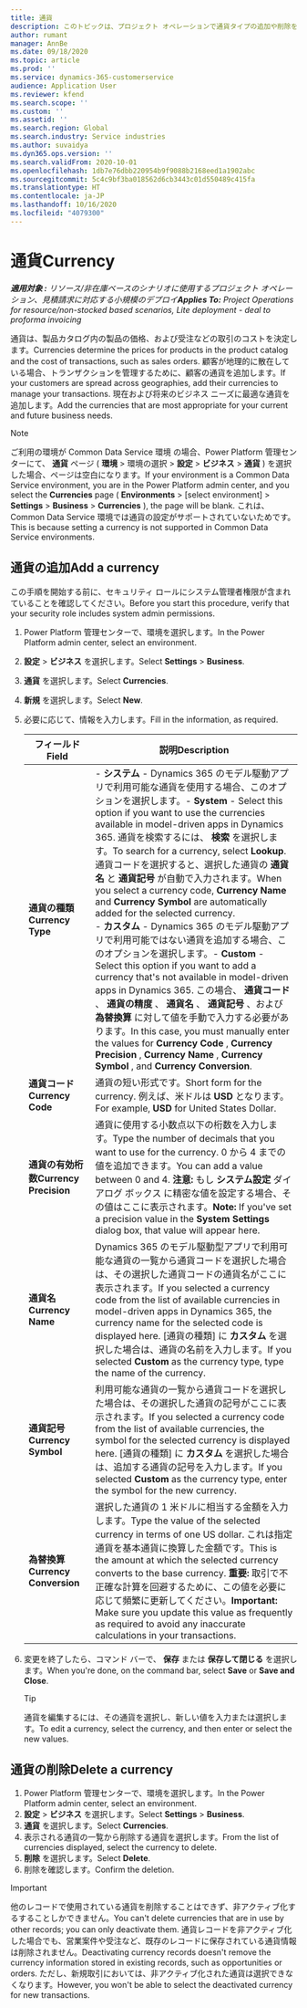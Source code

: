 ```yaml
---
title: 通貨
description: このトピックは、プロジェクト オペレーションで通貨タイプの追加や削除をする方法について説明します。
author: rumant
manager: AnnBe
ms.date: 09/18/2020
ms.topic: article
ms.prod: ''
ms.service: dynamics-365-customerservice
audience: Application User
ms.reviewer: kfend
ms.search.scope: ''
ms.custom: ''
ms.assetid: ''
ms.search.region: Global
ms.search.industry: Service industries
ms.author: suvaidya
ms.dyn365.ops.version: ''
ms.search.validFrom: 2020-10-01
ms.openlocfilehash: 1db7e76dbb220954b9f9088b2168eed1a1902abc
ms.sourcegitcommit: 5c4c9bf3ba018562d6cb3443c01d550489c415fa
ms.translationtype: HT
ms.contentlocale: ja-JP
ms.lasthandoff: 10/16/2020
ms.locfileid: "4079300"
---
```

# <a name="currency"></a><span data-ttu-id="b58c0-103">通貨</span><span class="sxs-lookup"><span data-stu-id="b58c0-103">Currency</span></span>

<span data-ttu-id="b58c0-104">_**適用対象 :** リソース/非在庫ベースのシナリオに使用するプロジェクト オペレーション、見積請求に対応する小規模のデプロイ_</span><span class="sxs-lookup"><span data-stu-id="b58c0-104">_**Applies To:** Project Operations for resource/non-stocked based scenarios, Lite deployment - deal to proforma invoicing_</span></span>

<span data-ttu-id="b58c0-105">通貨は、製品カタログ内の製品の価格、および受注などの取引のコストを決定します。</span><span class="sxs-lookup"><span data-stu-id="b58c0-105">Currencies determine the prices for products in the product catalog and the cost of transactions, such as sales orders.</span></span> <span data-ttu-id="b58c0-106">顧客が地理的に散在している場合、トランザクションを管理するために、顧客の通貨を追加します。</span><span class="sxs-lookup"><span data-stu-id="b58c0-106">If your customers are spread across geographies, add their currencies to manage your transactions.</span></span> <span data-ttu-id="b58c0-107">現在および将来のビジネス ニーズに最適な通貨を追加します。</span><span class="sxs-lookup"><span data-stu-id="b58c0-107">Add the currencies that are most appropriate for your current and future business needs.</span></span>  

> [!NOTE]
> <span data-ttu-id="b58c0-108">ご利用の環境が Common Data Service 環境 の場合、Power Platform 管理センターにて、 **通貨** ページ ( **環境** > 環境の選択 > **設定** > **ビジネス** > **通貨** ) を選択した場合、ページは空白になります。</span><span class="sxs-lookup"><span data-stu-id="b58c0-108">If your environment is a Common Data Service environment, you are in the Power Platform admin center, and you select the **Currencies** page ( **Environments** > [select environment] > **Settings** > **Business** > **Currencies** ), the page will be blank.</span></span> <span data-ttu-id="b58c0-109">これは、Common Data Service 環境では通貨の設定がサポートされていないためです。</span><span class="sxs-lookup"><span data-stu-id="b58c0-109">This is because setting a currency is not supported in Common Data Service environments.</span></span>

## <a name="add-a-currency"></a><span data-ttu-id="b58c0-110">通貨の追加</span><span class="sxs-lookup"><span data-stu-id="b58c0-110">Add a currency</span></span>  
<span data-ttu-id="b58c0-111">この手順を開始する前に、セキュリティ ロールにシステム管理者権限が含まれていることを確認してください。</span><span class="sxs-lookup"><span data-stu-id="b58c0-111">Before you start this procedure, verify that your security role includes system admin permissions.</span></span> 

1. <span data-ttu-id="b58c0-112">Power Platform 管理センターで、環境を選択します。</span><span class="sxs-lookup"><span data-stu-id="b58c0-112">In the Power Platform admin center, select an environment.</span></span> 
2. <span data-ttu-id="b58c0-113">**設定** > **ビジネス** を選択します。</span><span class="sxs-lookup"><span data-stu-id="b58c0-113">Select **Settings** > **Business**.</span></span>
3. <span data-ttu-id="b58c0-114">**通貨** を選択します。</span><span class="sxs-lookup"><span data-stu-id="b58c0-114">Select **Currencies**.</span></span>  
4. <span data-ttu-id="b58c0-115">**新規** を選択します。</span><span class="sxs-lookup"><span data-stu-id="b58c0-115">Select **New**.</span></span>  
5. <span data-ttu-id="b58c0-116">必要に応じて、情報を入力します。</span><span class="sxs-lookup"><span data-stu-id="b58c0-116">Fill in the information, as required.</span></span>  


   |          <span data-ttu-id="b58c0-117">フィールド</span><span class="sxs-lookup"><span data-stu-id="b58c0-117">Field</span></span>          |                                                                                                                                                                                                                                                                                                                                                                            <span data-ttu-id="b58c0-118">説明</span><span class="sxs-lookup"><span data-stu-id="b58c0-118">Description</span></span>                                                                                                                                                                                                                                                                                                                                                                            |
   |-------------------------|-------------------------------------------------------------------------------------------------------------------------------------------------------------------------------------------------------------------------------------------------------------------------------------------------------------------------------------------------------------------------------------------------------------------------------------------------------------------------------------------------------------------------------------------------------------------------------------------------------------------------------------------------------------------------------------------------------------------------------------------------------------------|
   |    <span data-ttu-id="b58c0-119">**通貨の種類**</span><span class="sxs-lookup"><span data-stu-id="b58c0-119">**Currency Type**</span></span>    | <span data-ttu-id="b58c0-120">- **システム** - Dynamics 365 のモデル駆動アプリで利用可能な通貨を使用する場合、このオプションを選択します。</span><span class="sxs-lookup"><span data-stu-id="b58c0-120">- **System** - Select this option if you want to use the currencies available in model-driven apps in Dynamics 365.</span></span> <span data-ttu-id="b58c0-121">通貨を検索するには、 **検索** を選択します。</span><span class="sxs-lookup"><span data-stu-id="b58c0-121">To search for a currency,  select **Lookup**.</span></span> <span data-ttu-id="b58c0-122">通貨コードを選択すると、選択した通貨の **通貨名** と **通貨記号** が自動で入力されます。</span><span class="sxs-lookup"><span data-stu-id="b58c0-122">When you select a currency code, **Currency Name** and **Currency Symbol** are automatically added for the selected currency.</span></span><br /><span data-ttu-id="b58c0-123">- **カスタム** - Dynamics 365 のモデル駆動アプリで利用可能ではない通貨を追加する場合、このオプションを選択します。</span><span class="sxs-lookup"><span data-stu-id="b58c0-123">- **Custom** - Select this option if you want to add a currency that's not available in model-driven apps in Dynamics 365.</span></span> <span data-ttu-id="b58c0-124">この場合、 **通貨コード** 、 **通貨の精度** 、 **通貨名** 、 **通貨記号** 、および **為替換算** に対して値を手動で入力する必要があります。</span><span class="sxs-lookup"><span data-stu-id="b58c0-124">In this case, you must manually enter the values for **Currency Code** , **Currency Precision** , **Currency Name** , **Currency Symbol** , and **Currency Conversion**.</span></span> |
   |    <span data-ttu-id="b58c0-125">**通貨コード**</span><span class="sxs-lookup"><span data-stu-id="b58c0-125">**Currency Code**</span></span>    |                                                                                                                                                                                                                                                                                                                                            <span data-ttu-id="b58c0-126">通貨の短い形式です。</span><span class="sxs-lookup"><span data-stu-id="b58c0-126">Short form for the currency.</span></span> <span data-ttu-id="b58c0-127">例えば、米ドルは **USD** となります。</span><span class="sxs-lookup"><span data-stu-id="b58c0-127">For example, **USD** for United States Dollar.</span></span>                                                                                                                                                                                                                                                                                                                                            |
   | <span data-ttu-id="b58c0-128">**通貨の有効桁数**</span><span class="sxs-lookup"><span data-stu-id="b58c0-128">**Currency Precision**</span></span>  |                                                                                                                                                                                  <span data-ttu-id="b58c0-129">通貨に使用する小数点以下の桁数を入力します。</span><span class="sxs-lookup"><span data-stu-id="b58c0-129">Type the number of decimals that you want to use for the currency.</span></span>  <span data-ttu-id="b58c0-130">0 から 4 までの値を追加できます。</span><span class="sxs-lookup"><span data-stu-id="b58c0-130">You can add a value between 0 and 4.</span></span> <span data-ttu-id="b58c0-131">**注意:** もし **システム設定** ダイアログ ボックス に精密な値を設定する場合、その値はここに表示されます。</span><span class="sxs-lookup"><span data-stu-id="b58c0-131">**Note:**  If you've set a precision value in the **System Settings** dialog box, that value will appear here.</span></span>                                                                                                                                                                                  |
   |    <span data-ttu-id="b58c0-132">**通貨名**</span><span class="sxs-lookup"><span data-stu-id="b58c0-132">**Currency Name**</span></span>    |                                                                                                                                                                                                                                         <span data-ttu-id="b58c0-133">Dynamics 365 のモデル駆動型アプリで利用可能な通貨の一覧から通貨コードを選択した場合は、その選択した通貨コードの通貨名がここに表示されます。</span><span class="sxs-lookup"><span data-stu-id="b58c0-133">If you selected a currency code from the list of available currencies in model-driven apps in Dynamics 365, the currency name for the selected code is displayed here.</span></span> <span data-ttu-id="b58c0-134">[通貨の種類] に **カスタム** を選択した場合は、通貨の名前を入力します。</span><span class="sxs-lookup"><span data-stu-id="b58c0-134">If you selected **Custom** as the currency type, type the name of the currency.</span></span>                                                                                                                                                                                                                                          |
   |   <span data-ttu-id="b58c0-135">**通貨記号**</span><span class="sxs-lookup"><span data-stu-id="b58c0-135">**Currency Symbol**</span></span>   |                                                                                                                                                                                                                                                                      <span data-ttu-id="b58c0-136">利用可能な通貨の一覧から通貨コードを選択した場合は、その選択した通貨の記号がここに表示されます。</span><span class="sxs-lookup"><span data-stu-id="b58c0-136">If you selected a currency code from the list of available currencies, the symbol for the selected currency is displayed here.</span></span> <span data-ttu-id="b58c0-137">[通貨の種類] に **カスタム** を選択した場合は、追加する通貨の記号を入力します。</span><span class="sxs-lookup"><span data-stu-id="b58c0-137">If you selected **Custom** as the currency type, enter the symbol for the new currency.</span></span>                                                                                                                                                                                                                                                                       |
   | <span data-ttu-id="b58c0-138">**為替換算**</span><span class="sxs-lookup"><span data-stu-id="b58c0-138">**Currency Conversion**</span></span> |                                                                                                                                                                                                                                     <span data-ttu-id="b58c0-139">選択した通貨の 1 米ドルに相当する金額を入力します。</span><span class="sxs-lookup"><span data-stu-id="b58c0-139">Type the value of the selected currency in terms of one US dollar.</span></span> <span data-ttu-id="b58c0-140">これは指定通貨を基本通貨に換算した金額です。</span><span class="sxs-lookup"><span data-stu-id="b58c0-140">This is the amount at which the selected currency converts to the base currency.</span></span> <span data-ttu-id="b58c0-141">**重要:** 取引で不正確な計算を回避するために、この値を必要に応じて頻繁に更新してください。</span><span class="sxs-lookup"><span data-stu-id="b58c0-141">**Important:**  Make sure you update this value as frequently as required to avoid any inaccurate calculations in your transactions.</span></span>                                                                                                                                                                                                                                      |


6. <span data-ttu-id="b58c0-142">変更を終了したら、コマンド バーで、 **保存** または **保存して閉じる** を選択します。</span><span class="sxs-lookup"><span data-stu-id="b58c0-142">When you're done, on the command bar, select **Save** or **Save and Close**.</span></span>  

   > [!TIP]
   >  <span data-ttu-id="b58c0-143">通貨を編集するには、その通貨を選択し、新しい値を入力または選択します。</span><span class="sxs-lookup"><span data-stu-id="b58c0-143">To edit a currency, select the currency, and then enter or select the new values.</span></span>  

## <a name="delete-a-currency"></a><span data-ttu-id="b58c0-144">通貨の削除</span><span class="sxs-lookup"><span data-stu-id="b58c0-144">Delete a currency</span></span>  

1. <span data-ttu-id="b58c0-145">Power Platform 管理センターで、環境を選択します。</span><span class="sxs-lookup"><span data-stu-id="b58c0-145">In the Power Platform admin center, select an environment.</span></span> 
2. <span data-ttu-id="b58c0-146">**設定** > **ビジネス** を選択します。</span><span class="sxs-lookup"><span data-stu-id="b58c0-146">Select **Settings** > **Business**.</span></span>
3. <span data-ttu-id="b58c0-147">**通貨** を選択します。</span><span class="sxs-lookup"><span data-stu-id="b58c0-147">Select **Currencies**.</span></span>  
4. <span data-ttu-id="b58c0-148">表示される通貨の一覧から削除する通貨を選択します。</span><span class="sxs-lookup"><span data-stu-id="b58c0-148">From the list of currencies displayed, select the currency to delete.</span></span>  
5. <span data-ttu-id="b58c0-149">**削除** を選択します。</span><span class="sxs-lookup"><span data-stu-id="b58c0-149">Select **Delete**.</span></span>  
6. <span data-ttu-id="b58c0-150">削除を確認します。</span><span class="sxs-lookup"><span data-stu-id="b58c0-150">Confirm the deletion.</span></span>  

> [!IMPORTANT]
>  <span data-ttu-id="b58c0-151">他のレコードで使用されている通貨を削除することはできず、非アクティブ化するすることしかできません。</span><span class="sxs-lookup"><span data-stu-id="b58c0-151">You can't delete currencies that are in use by other records; you can only deactivate them.</span></span> <span data-ttu-id="b58c0-152">通貨レコードを非アクティブ化した場合でも、営業案件や受注など、既存のレコードに保存されている通貨情報は削除されません。</span><span class="sxs-lookup"><span data-stu-id="b58c0-152">Deactivating currency records doesn't remove the currency information stored in existing records, such as opportunities or orders.</span></span> <span data-ttu-id="b58c0-153">ただし、新規取引においては、非アクティブ化された通貨は選択できなくなります。</span><span class="sxs-lookup"><span data-stu-id="b58c0-153">However, you won't be able to select the deactivated currency for new transactions.</span></span>  
